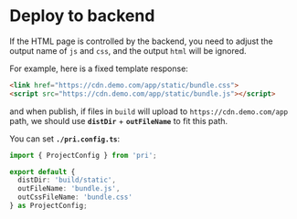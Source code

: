 # Deploy to backend

If the HTML page is controlled by the backend, you need to adjust the output name of `js` and `css`, and the output `html` will be ignored.

For example, here is a fixed template response:

```html
<link href="https://cdn.demo.com/app/static/bundle.css">
<script src="https://cdn.demo.com/app/static/bundle.js"></script>
```

and when publish, if files in `build` will upload to `https://cdn.demo.com/app` path, we should use **`distDir`** + **`outFileName`** to fit this path.

You can set **`./pri.config.ts`**:

```typescript
import { ProjectConfig } from 'pri';

export default {
  distDir: 'build/static',
  outFileName: 'bundle.js',
  outCssFileName: 'bundle.css'
} as ProjectConfig;
```

